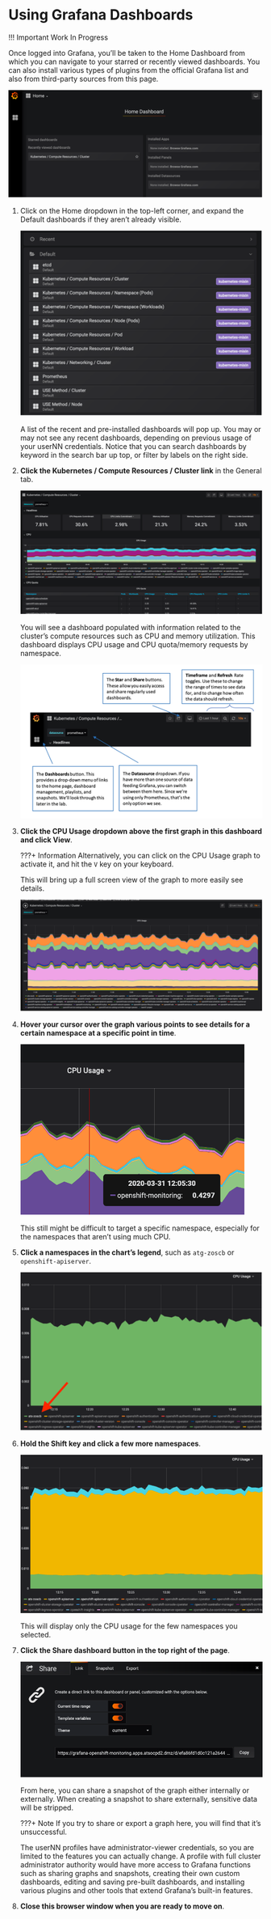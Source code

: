 # Using Grafana Dashboards


!!! Important
    Work In Progress

Once logged into Grafana, you’ll be taken to the Home Dashboard from which you can navigate to your starred or recently viewed dashboards. You can also install various types of plugins from the official Grafana list and also from third-party sources from this page.

![grafana-home](images/grafana-home.png)

1. Click on the Home dropdown in the top-left corner, and expand the Default dashboards if they aren’t already visible.

    ![dashboard-dropdown](images/dashboard-dropdown.png)

    A list of the recent and pre-installed dashboards will pop up. You may or may not see any recent dashboards, depending on previous usage of your userNN credentials. Notice that you can search dashboards by keyword in the search bar up top, or filter by labels on the right side.

1. **Click the Kubernetes / Compute Resources / Cluster link** in the General tab.

    ![kubernetes-graph](images/kubernetes-graph.png)

    You will see a dashboard populated with information related to the cluster’s compute resources such as CPU and memory utilization. This dashboard displays CPU usage and CPU quota/memory requests by namespace.

    ![grafana-options](images/grafana-options.png)

1. **Click the CPU Usage dropdown above the first graph in this dashboard and click View**.

    ???+ Information
        Alternatively, you can click on the CPU Usage graph to activate it, and hit the `V` key on your keyboard.

    This will bring up a full screen view of the graph to more easily see details.

    ![graph-details-1](images/graph-details-1.png)

1. **Hover your cursor over the graph various points to see details for a certain namespace at a specific point in time**.

    ![graph-details-2](images/graph-details-2.png)

    This still might be difficult to target a specific namespace, especially for the namespaces that aren’t using much CPU.

1. **Click a namespaces in the chart’s legend**, such as `atg-zoscb` or `openshift-apiserver`.

    ![legend](images/legend.png)

1. **Hold the Shift key and click a few more namespaces**.

    ![legend-2](images/legend-2.png)

    This will display only the CPU usage for the few namespaces you selected.

1. **Click the Share dashboard button in the top right of the page**.

    ![share-link](images/share-link.png)

    From here, you can share a snapshot of the graph either internally or externally. When creating a snapshot to share externally, sensitive data will be stripped.

    ???+ Note
        If you try to share or export a graph here, you will find that it’s unsuccessful.

    The userNN profiles have administrator-viewer credentials, so you are limited to the features you can actually change. A profile with full cluster administrator authority would have more access to Grafana functions such as sharing graphs and snapshots, creating their own custom dashboards, editing and saving pre-built dashboards, and installing various plugins and other tools that extend Grafana’s built-in features.

1. **Close this browser window when you are ready to move on**.
